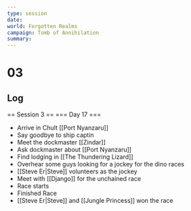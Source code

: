 ```yaml
---
type: session
date:
world: Forgotten Realms
campaign: Tomb of Annihilation
summary:
---
```


# 03

## Log
== Session 3 ==
=== Day 17 ===
* Arrive in Chult [[Port Nyanzaru]]
* Say goodbye to ship captin 
* Meet the dockmaster [[Zindar]] 
* Ask dockmaster about [[Port Nyanzaru]] 
* Find lodging in [[The Thundering Lizard]] 
* Overhear some guys looking for a jockey for the dino races
* [[Steve Er|Steve]] volunteers as the jockey 
* Meet with [[Django]] for the unchained race
* Race starts
* Finished Race
* [[Steve Er|Steve]] and [[Jungle Princess]] won the race
